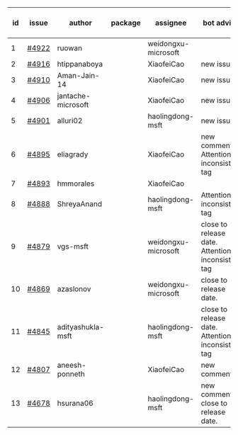 | id | issue | author | package | assignee | bot advice | created date of issue | target release date | date from target |
| ------ | ------ | ------ | ------ | ------ | ------ | ------ | ------ | :-----: |
| 1 | [#4922](https://github.com/Azure/sdk-release-request/issues/4922) | ruowan |  | weidongxu-microsoft |  | 01-26 | 02-23 |  |
| 2 | [#4916](https://github.com/Azure/sdk-release-request/issues/4916) | htippanaboya |  | XiaofeiCao | new issue. | 01-24 | 02-23 |  |
| 3 | [#4910](https://github.com/Azure/sdk-release-request/issues/4910) | Aman-Jain-14 |  | XiaofeiCao | new issue. | 01-22 | 02-23 |  |
| 4 | [#4906](https://github.com/Azure/sdk-release-request/issues/4906) | jantache-microsoft |  | XiaofeiCao | new issue. | 01-22 | 02-23 |  |
| 5 | [#4901](https://github.com/Azure/sdk-release-request/issues/4901) | alluri02 |  | haolingdong-msft | new issue. | 01-22 | 02-23 |  |
| 6 | [#4895](https://github.com/Azure/sdk-release-request/issues/4895) | eliagrady |  | XiaofeiCao | new comment. Attention to inconsistent tag | 01-18 | 02-23 |  |
| 7 | [#4893](https://github.com/Azure/sdk-release-request/issues/4893) | hmmorales |  | XiaofeiCao |  | 01-16 | 02-23 |  |
| 8 | [#4888](https://github.com/Azure/sdk-release-request/issues/4888) | ShreyaAnand |  | haolingdong-msft | Attention to inconsistent tag | 01-15 | 02-23 |  |
| 9 | [#4879](https://github.com/Azure/sdk-release-request/issues/4879) | vgs-msft |  | weidongxu-microsoft | close to release date.  Attention to inconsistent tag | 01-09 | 01-26 | -1 |
| 10 | [#4869](https://github.com/Azure/sdk-release-request/issues/4869) | azaslonov |  | weidongxu-microsoft | close to release date.  | 01-08 | 01-26 | -1 |
| 11 | [#4845](https://github.com/Azure/sdk-release-request/issues/4845) | adityashukla-msft |  | haolingdong-msft | close to release date.  Attention to inconsistent tag | 12-20 | 01-26 | -1 |
| 12 | [#4807](https://github.com/Azure/sdk-release-request/issues/4807) | aneesh-ponneth |  | XiaofeiCao | new comment. | 11-29 | 02-23 |  |
| 13 | [#4678](https://github.com/Azure/sdk-release-request/issues/4678) | hsurana06 |  | haolingdong-msft | new comment. close to release date.  | 10-23 | 01-26 | -1 |
